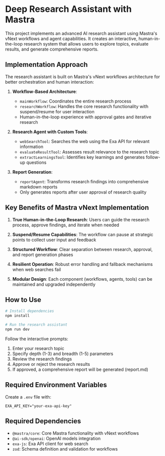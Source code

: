 # Deep Research Assistant with Mastra

This project implements an advanced AI research assistant using Mastra's vNext workflows and agent capabilities. It creates an interactive, human-in-the-loop research system that allows users to explore topics, evaluate results, and generate comprehensive reports.

## Implementation Approach

The research assistant is built on Mastra's vNext workflows architecture for better orchestration and human interaction:

1. **Workflow-Based Architecture**:
   - `mainWorkflow`: Coordinates the entire research process
   - `researchWorkflow`: Handles the core research functionality with suspend/resume for user interaction
   - Human-in-the-loop experience with approval gates and iterative research

2. **Research Agent with Custom Tools**:
   - `webSearchTool`: Searches the web using the Exa API for relevant information
   - `evaluateResultTool`: Assesses result relevance to the research topic
   - `extractLearningsTool`: Identifies key learnings and generates follow-up questions

3. **Report Generation**:
   - `reportAgent`: Transforms research findings into comprehensive markdown reports
   - Only generates reports after user approval of research quality

## Key Benefits of Mastra vNext Implementation

1. **True Human-in-the-Loop Research**: Users can guide the research process, approve findings, and iterate when needed

2. **Suspend/Resume Capabilities**: The workflow can pause at strategic points to collect user input and feedback

3. **Structured Workflow**: Clear separation between research, approval, and report generation phases

4. **Resilient Operation**: Robust error handling and fallback mechanisms when web searches fail

5. **Modular Design**: Each component (workflows, agents, tools) can be maintained and upgraded independently

## How to Use

```bash
# Install dependencies
npm install

# Run the research assistant
npm run dev
```

Follow the interactive prompts:
1. Enter your research topic
2. Specify depth (1-3) and breadth (1-5) parameters
3. Review the research findings
4. Approve or reject the research results
5. If approved, a comprehensive report will be generated (report.md)

## Required Environment Variables

Create a `.env` file with:
```
EXA_API_KEY="your-exa-api-key"
```

## Required Dependencies

- `@mastra/core`: Core Mastra functionality with vNext workflows
- `@ai-sdk/openai`: OpenAI models integration
- `exa-js`: Exa API client for web search
- `zod`: Schema definition and validation for workflows
